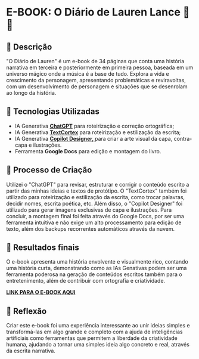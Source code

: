 # E-BOOK: O Diário de Lauren Lance 🧪📒

## 📒 Descrição
"O Diário de Lauren" é um e-book de 34 páginas que conta uma história narrativa em terceira e posteriormente em primeira pessoa, baseada em um universo mágico onde a música é a base de tudo. Explora a vida e crescimento da personagem, apresentando problemáticas e reviravoltas, com um desenvolvimento de personagem e situações que se desenrolam ao longo da história.

## 🤖 Tecnologias Utilizadas
- IA Generativa **[ChatGPT](https://chat.openai.com)** para roteirização e correção ortográfica;
- IA Generativa **[TextCortex](https://textcortex.com/pt)** para roteirização e estilização da escrita;
- IA Generativa **[Copilot Designer, ](https://www.bing.com/images/create?)** para criar a arte visual da capa, contra-capa e ilustrações.
- Ferramenta **Google Docs** para edição e montagem do livro.

## 🧐 Processo de Criação
Utilizei o "ChatGPT" para revisar, estruturar e corrigir o conteúdo escrito a partir das minhas ideias e textos de protótipo. O "TextCortex" também foi utilizado para roteirização e estilização da escrita, como trocar palavras, decidir nomes, escrita poética, etc. Além disso, o "Copilot Designer" foi utilizado para gerar imagens exclusivas de capa e ilustrações. Para concluir, a montagem final foi feita através do Google Docs, por ser uma ferramenta intuitiva e não exige um alto processamento para edição de texto, além dos backups recorrentes automáticos através da nuvem.

## 🚀 Resultados finais
O e-book apresenta uma história envolvente e visualmente rico, contando uma história curta, demonstrando como as IAs Genativas podem ser uma ferramenta poderosa na geração de conteúdos escritos também para o entretenimento, além de contribuir com ortografia e criatividade.

**[LINK PARA O E-BOOK AQUI](https://drive.google.com/file/d/1dvkrwaLumGShHv0cnan7G0koxN5hUqo8/view?usp=sharing)**

## 💭 Reflexão
Criar este e-book foi uma experiência interessante ao unir ideias simples e transformá-las em algo grande e completo com a ajuda de inteligências artificiais como ferramentas que permitem a liberdade da criatividade humana, ajudando a tornar uma simples ideia algo concreto e real, através da escrita narrativa.
